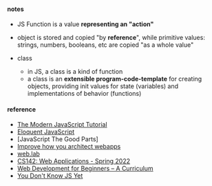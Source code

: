 
#### notes  
* JS Function is a value **representing an "action"**  

* object is stored and copied "by **reference**",
while primitive values: strings, numbers, booleans, etc are copied "as a whole value"  

* class  
    - in JS, a class is a kind of function  
    - a class is an **extensible program-code-template** for creating objects,
    providing init values for state (variables) and implementations of behavior (functions)



#### reference  
* [The Modern JavaScript Tutorial](https://javascript.info/)  
* [Eloquent JavaScript](https://eloquentjavascript.net/)
* [JavaScript The Good Parts]  
* [Improve how you architect webapps](https://www.patterns.dev/)
* [web.lab](https://weblab.mit.edu/schedule/)  
* [CS142: Web Applications - Spring 2022](https://web.stanford.edu/class/cs142/index.html) 
* [Web Development for Beginners – A Curriculum](https://github.com/microsoft/Web-Dev-For-Beginners)  
* [You Don't Know JS Yet](https://github.com/getify/You-Dont-Know-JS/blob/2nd-ed/get-started/foreword.md)
